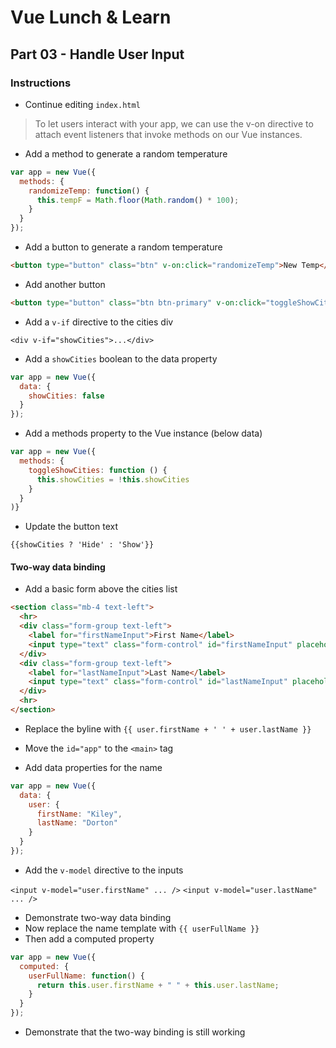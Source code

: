 # Vue Lunch & Learn

## Part 03 - Handle User Input

### Instructions

* Continue editing `index.html`

> To let users interact with your app, we can use the v-on directive to attach event listeners that invoke methods on our Vue instances.

* Add a method to generate a random temperature

```js
var app = new Vue({
  methods: {
    randomizeTemp: function() {
      this.tempF = Math.floor(Math.random() * 100);
    }
  }
});
```

* Add a button to generate a random temperature

```html
<button type="button" class="btn" v-on:click="randomizeTemp">New Temp</button>
```

* Add another button

```html
<button type="button" class="btn btn-primary" v-on:click="toggleShowCities">Show Cities</button>
```

* Add a `v-if` directive to the cities div

`<div v-if="showCities">...</div>`

* Add a `showCities` boolean to the data property

```js
var app = new Vue({
  data: {
    showCities: false
  }
});
```

* Add a methods property to the Vue instance (below data)

```js
var app = new Vue({
  methods: {
    toggleShowCities: function () {
      this.showCities = !this.showCities
    }
  }
)}
```

* Update the button text

`{{showCities ? 'Hide' : 'Show'}}`

#### Two-way data binding

* Add a basic form above the cities list

```html
<section class="mb-4 text-left">
  <hr>
  <div class="form-group text-left">
    <label for="firstNameInput">First Name</label>
    <input type="text" class="form-control" id="firstNameInput" placeholder="Kiley">
  </div>
  <div class="form-group text-left">
    <label for="lastNameInput">Last Name</label>
    <input type="text" class="form-control" id="lastNameInput" placeholder="Dorton">
  </div>
  <hr>
</section>
```

* Replace the byline with `{{ user.firstName + ' ' + user.lastName }}`

* Move the `id="app"` to the `<main>` tag

* Add data properties for the name

```js
var app = new Vue({
  data: {
    user: {
      firstName: "Kiley",
      lastName: "Dorton"
    }
  }
});
```

* Add the `v-model` directive to the inputs

`<input v-model="user.firstName" ... />`
`<input v-model="user.lastName" ... />`

* Demonstrate two-way data binding
* Now replace the name template with `{{ userFullName }}`
* Then add a computed property

```js
var app = new Vue({
  computed: {
    userFullName: function() {
      return this.user.firstName + " " + this.user.lastName;
    }
  }
});
```

* Demonstrate that the two-way binding is still working
